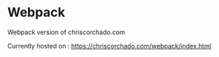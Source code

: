# Webpack
Webpack version of chriscorchado.com

Currently hosted on : https://chriscorchado.com/webpack/index.html
